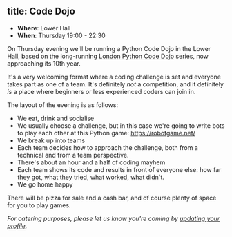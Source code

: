 title: Code Dojo
---
- **Where**: Lower Hall
- **When**: Thursday 19:00 - 22:30

On Thursday evening we'll be running a Python Code Dojo in the Lower Hall,
based on the long-running [London Python Code Dojo](http://ldnpydojo.org.uk/) series,
now approaching its 10th year.

It's a very welcoming format where a coding challenge is set and everyone takes
part as one of a team. It's definitely _not_ a competition, and it definitely
_is_ a place where beginners or less experienced coders can join in.

The layout of the evening is as follows:

* We eat, drink and socialise
* We usually choose a challenge, but in this case we're going to write bots to play each other at this Python game: https://robotgame.net/
* We break up into teams
* Each team decides how to approach the challenge, both from
  a technical and from a team perspective.
* There's about an hour and a half of coding mayhem
* Each team shows its code and results in front of everyone else:
  how far they got, what they tried, what worked, what didn't.
* We go home happy

There will be pizza for sale and a cash bar, and of course plenty of space for you to play games.

*For catering purposes, please let us know you're coming by [updating your profile](https://hq.pyconuk.org/profile/).*
